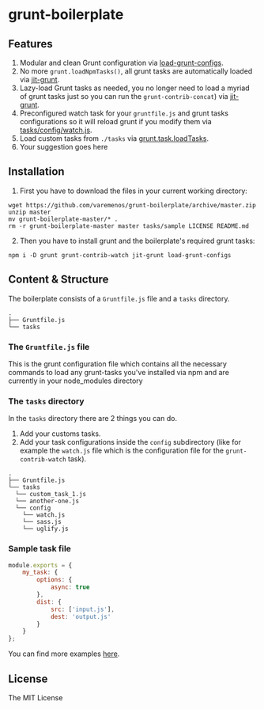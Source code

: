 # grunt-boilerplate

## Features

1. Modular and clean Grunt configuration via [load-grunt-configs](https://github.com/creynders/load-grunt-configs/).
2. No more `grunt.loadNpmTasks()`, all grunt tasks are automatically loaded via [jit-grunt](https://github.com/shootaroo/jit-grunt).
3. Lazy-load Grunt tasks as needed, you no longer need to load a myriad of grunt tasks just so you can run the `grunt-contrib-concat`) via [jit-grunt](https://github.com/shootaroo/jit-grunt).
4. Preconfigured watch task for your `gruntfile.js` and grunt tasks configurations so it will reload grunt if you modify them via [tasks/config/watch.js](https://github.com/varemenos/grunt-boilerplate/blob/master/tasks/config/watch.js#L2-L10).
5. Load custom tasks from `./tasks` via [grunt.task.loadTasks](https://github.com/varemenos/grunt-boilerplate/blob/master/Gruntfile.js#L16).
6. Your suggestion goes here

## Installation

1. First you have to download the files in your current working directory:

```shell
wget https://github.com/varemenos/grunt-boilerplate/archive/master.zip
unzip master
mv grunt-boilerplate-master/* .
rm -r grunt-boilerplate-master master tasks/sample LICENSE README.md
```

2. Then you have to install grunt and the boilerplate's required grunt tasks:

```shell
npm i -D grunt grunt-contrib-watch jit-grunt load-grunt-configs
```

## Content & Structure

The boilerplate consists of a `Gruntfile.js` file and a `tasks` directory.

```
.
├── Gruntfile.js
└── tasks
```

### The `Gruntfile.js` file

This is the grunt configuration file which contains all the necessary commands to load any grunt-tasks you've installed via npm and are currently in your node_modules directory

### The `tasks` directory

In the `tasks` directory there are 2 things you can do.

1. Add your customs tasks.
2. Add your task configurations inside the `config` subdirectory (like for example the `watch.js` file which is the configuration file for the `grunt-contrib-watch` task).

```
.
├── Gruntfile.js
└── tasks
  └── custom_task_1.js
  └── another-one.js
  └── config
    └── watch.js
    └── sass.js
    └── uglify.js
```

### Sample task file

```js
module.exports = {
    my_task: {
        options: {
            async: true
        },
        dist: {
            src: ['input.js'],
            dest: 'output.js'
        }
    }
};
```

You can find more examples [here](https://github.com/varemenos/grunt-boilerplate/tree/master/tasks/sample).

## License

The MIT License
